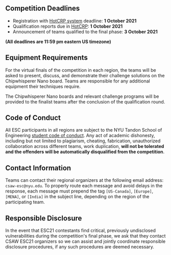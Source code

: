 Competition Deadlines
---------------------

-   Registration with [HotCRP system](https://hotcrp.engineering.nyu.edu/)  deadline: **1 October 2021**
-   Qualification reports due in [HotCRP](https://hotcrp.engineering.nyu.edu/):  **1 October 2021**
-   Announcement of teams qualified to the final phase: **3 October 2021**

**(All deadlines are 11:59 pm eastern US timezone)**

Equipment Requirements
----------------------

For the virtual finals of the competition in each region, the teams will be asked to present, discuss, and demonstrate their challenge solutions on the Chipwhisperer Nano board. Teams are responsible for any additional equipment their techniques require.

The Chipwhisperer Nano boards and relevant challenge programs will be provided to the finalist teams after the conclusion of the qualification round.


Code of Conduct
---------------

All ESC participants in all regions are subject to the NYU Tandon School of Engineering [student code of conduct](http://engineering.nyu.edu/life/student-affairs/code-of-conduct). Any act of academic dishonesty, including but not limited to plagiarism, cheating, fabrication, unauthorized collaboration across different teams, work duplication, **will not be tolerated and the offenders will be automatically disqualified from the competition**.


Contact Information
-------------------

Teams can contact their regional organizers at the following email address: `csaw-esc@nyu.edu`. To properly route each message and avoid delays in the response, each message must prepend the tag `[US-Canada]`, `[Europe]`, `[MENA]`, or `[India]` in the subject line, depending on the region of the participating team.


Responsible Disclosure
----------------------

In the event that ESC21 contestants find critical, previously undisclosed vulnerabilities during the competition's final phase, we ask that they contact CSAW ESC21 organizers so we can assist and jointly coordinate responsible disclosure procedures, if any such procedures are deemed necessary.
